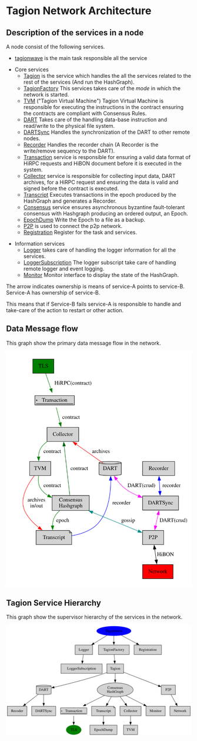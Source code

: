 # Tagion Network Architecture

## Description of the services in a node
A node consist of the following services.


* [tagionwave](/src/bin-wave/README.md) is the main task responsible all the service
- Core services
	- [Tagion](/documents/architecture/Tagion.md) is the service which handles the all the services related to the rest of the services (And run the HashGraph).
	- [TagionFactory](/documents/architecture/TagionFactory.md) This services takes care of the *mode* in which the network is started.
	- [TVM](/documents/architecture/TVM.md) ("Tagion Virtual Machine") Tagion Virtual Machine is responsible for executing the instructions in the contract ensuring the contracts are compliant with Consensus Rules.
	- [DART](/documents/architecture/DART.md "Distributed Archive of Random Transactions") Takes care of the handling data-base instruction and read/write to the physical file system.
	- [DARTSync](/documents/architecture/DARTSync.md) Handles the synchronization of the DART to other remote nodes.
	- [Recorder](/documents/architecture/Recorder.md) Handles the recorder chain (A Recorder is the write/remove sequency to the DART).
	- [Transaction](/documents/architecture/Transaction.md) service is responsible for ensuring a valid data format of HiRPC requests and HiBON document before it is executed in the system. 
	- [Collector](/documents/architecture/Collector.md) service is responsible for collecting input data, DART archives, for a HiRPC request and ensuring the data is valid and signed before the contract is executed.
	- [Transcript](/documents/architecture/Transcript.md) Executes transactions in the epoch produced by the HashGraph and generates a Recorder.
	- [Consensus](/documents/architecture/Consensus.md) service ensures asynchronous byzantine fault-tolerant consensus with Hashgraph producing an ordered output, an Epoch. 
	- [EpochDump](/documents/architecture/EpochDump.md) Write the Epoch to a file as a backup.
	- [P2P](/documents/architecture/P2P.md "Peer to Peer") is used to connect the p2p network.
	- [Registration](/documents/architecture/Registration.md) Register for the task and services.

* Information services
	* [Logger](/documents/architecture/Logger.md) takes care of handling the logger information for all the services.
	* [LoggerSubscription]() The logger subscript take care of handling remote logger and event logging.
	* [Monitor](/documents/architecture/Monitor.md) Monitor interface to display the state of the HashGraph.

The arrow indicates ownership is means of service-A points to service-B. Service-A has ownership of service-B.

This means that if Service-B fails service-A is responsible to handle and take-care of the action to restart or other action.

## Data Message flow
This graph show the primary data message flow in the network.


![Dataflow](figs/dataflow.svg)

## Tagion Service Hierarchy
This graph show the supervisor hierarchy of the services in the network.

![Tagion hierachy](figs/tagion_hierarchy.svg)

